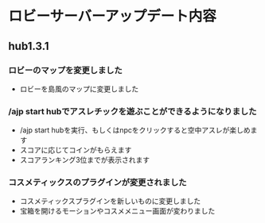 # ロビーサーバーアップデート内容

## hub1.3.1
### ロビーのマップを変更しました
- ロビーを島風のマップに変更しました
### /ajp start hubでアスレチックを遊ぶことができるようになりました
- /ajp start hubを実行、もしくはnpcをクリックすると空中アスレが楽しめます
- スコアに応じてコインがもらえます
- スコアランキング3位までが表示されます
### コスメティックスのプラグインが変更されました
- コスメティックスプラグインを新しいものに変更しました
- 宝箱を開けるモーションやコスメメニュー画面が変わりました
